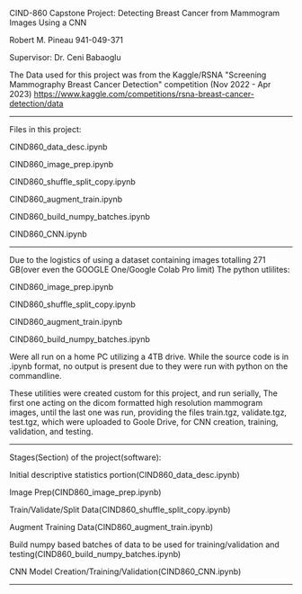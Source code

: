 CIND-860 Capstone Project: Detecting Breast Cancer from Mammogram Images Using a CNN

Robert M. Pineau
941-049-371

Supervisor:  Dr. Ceni Babaoglu

The Data used for this project was from the Kaggle/RSNA "Screening Mammography Breast Cancer Detection" competition (Nov 2022 - Apr 2023)
https://www.kaggle.com/competitions/rsna-breast-cancer-detection/data


**********************************************************************************************************************************


Files in this project:

CIND860_data_desc.ipynb

CIND860_image_prep.ipynb

CIND860_shuffle_split_copy.ipynb

CIND860_augment_train.ipynb

CIND860_build_numpy_batches.ipynb

CIND860_CNN.ipynb
**********************************************************************************************************************************


Due to the logistics of using a dataset containing images totalling 271 GB(over even the GOOGLE One/Google Colab Pro limit)
The python utlilites:

CIND860_image_prep.ipynb

CIND860_shuffle_split_copy.ipynb

CIND860_augment_train.ipynb

CIND860_build_numpy_batches.ipynb

Were all run on a home PC utilizing a 4TB drive.   While the source code is in .ipynb format,
no output is present due to they were run with python on the commandline.

These utilities were created custom for this project, and run serially,
The first one acting on the dicom formatted high resolution mammogram images, until the last one was run,
providing the files train.tgz, validate.tgz, test.tgz, which were uploaded to Goole Drive, for CNN creation, training, validation, and testing.
**********************************************************************************************************************************



Stages(Section) of the project(software):

Initial descriptive statistics portion(CIND860_data_desc.ipynb)

Image Prep(CIND860_image_prep.ipynb)

Train/Validate/Split Data(CIND860_shuffle_split_copy.ipynb)

Augment Training Data(CIND860_augment_train.ipynb)

Build numpy based batches of data to be used for training/validation and testing(CIND860_build_numpy_batches.ipynb)

CNN Model Creation/Training/Validation(CIND860_CNN.ipynb)
**********************************************************************************************************************************




